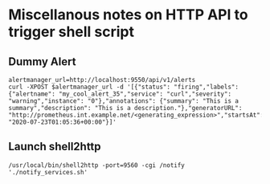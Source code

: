 # Miscellanous notes on HTTP API to trigger shell script


## Dummy Alert
    alertmanager_url=http://localhost:9550/api/v1/alerts
    curl -XPOST $alertmanager_url -d '[{"status": "firing","labels": {"alertname": "my_cool_alert_35","service": "curl","severity": "warning","instance": "0"},"annotations": {"summary": "This is a summary","description": "This is a description."},"generatorURL": "http://prometheus.int.example.net/<generating_expression>","startsAt": "2020-07-23T01:05:36+00:00"}]'

## Launch shell2http

    /usr/local/bin/shell2http -port=9560 -cgi /notify './notify_services.sh'